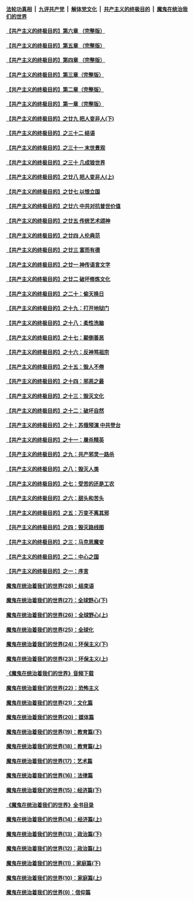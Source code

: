 

####  [法轮功真相](../../../../basic/blob/master/README.md?t=04170801) &nbsp;|&nbsp; [九评共产党](../../../../9ping.md/blob/master/README.md?t=04170801) &nbsp;|&nbsp; [解体党文化](../../../../jtdwh.md/blob/master/README.md?t=04170801)  &nbsp;|&nbsp; [共产主义的终极目的](../../../../gczydzjmd.md/blob/master/README.md?t=04170801) &nbsp;|&nbsp; [魔鬼在统治我们的世界](../../../../mgztzwmdsj.md/blob/master/README.md?t=04170801) 

#### [【共产主义的终极目的】第六章 （完整版）](../pages/nsc422/n11428913.md?t=04170801) 

#### [【共产主义的终极目的】第五章 （完整版）](../pages/nsc422/n11428912.md?t=04170801) 

#### [【共产主义的终极目的】第四章 （完整版）](../pages/nsc422/n11428907.md?t=04170801) 

#### [【共产主义的终极目的】第三章（完整版）](../pages/nsc422/n11428848.md?t=04170801) 

#### [【共产主义的终极目的】第二章（完整版）](../pages/nsc422/n11428831.md?t=04170801) 

#### [【共产主义的终极目的】第一章（完整版）](../pages/nsc422/n11417651.md?t=04170801) 

#### [【共产主义的终极目的】之廿九 把人变非人(下)](../pages/nsc422/n11344140.md?t=04170801) 

#### [【共产主义的终极目的】之三十二 结语](../pages/nsc422/n11360535.md?t=04170801) 

#### [【共产主义的终极目的】之三十一 末世景观](../pages/nsc422/n11351129.md?t=04170801) 

#### [【共产主义的终极目的】之三十 几成狼世界](../pages/nsc422/n11348280.md?t=04170801) 

#### [【共产主义的终极目的】之廿八 把人变非人(上)](../pages/nsc422/n11340492.md?t=04170801) 

#### [【共产主义的终极目的】之廿七 以恨立国](../pages/nsc422/n11336944.md?t=04170801) 

#### [【共产主义的终极目的】之廿六 中共对抗普世价值](../pages/nsc422/n11324785.md?t=04170801) 

#### [【共产主义的终极目的】之廿五 传统艺术颂神](../pages/nsc422/n11296396.md?t=04170801) 

#### [【共产主义的终极目的】之廿四 人伦典范](../pages/nsc422/n11296397.md?t=04170801) 

#### [【共产主义的终极目的】之廿三 富而有德](../pages/nsc422/n11283598.md?t=04170801) 

#### [【共产主义的终极目的】之廿一 神传语言文字](../pages/nsc422/n11263265.md?t=04170801) 

#### [【共产主义的终极目的】之廿二 破坏修炼文化](../pages/nsc422/n11245728.md?t=04170801) 

#### [【共产主义的终极目的】之二十：偷天换日](../pages/nsc422/n11238846.md?t=04170801) 

#### [【共产主义的终极目的】之十九：打开地狱门](../pages/nsc422/n11206376.md?t=04170801) 

#### [【共产主义的终极目的】之十八：柔性洗脑](../pages/nsc422/n11199994.md?t=04170801) 

#### [【共产主义的终极目的】之十七：颠倒善恶](../pages/nsc422/n11179782.md?t=04170801) 

#### [【共产主义的终极目的】之十六：反神骂祖宗](../pages/nsc422/n11166798.md?t=04170801) 

#### [【共产主义的终极目的】之十五：毁人不倦](../pages/nsc422/n11166792.md?t=04170801) 

#### [【共产主义的终极目的】之十四：邪恶之最](../pages/nsc422/n11150249.md?t=04170801) 

#### [【共产主义的终极目的】之十三：毁灭文化](../pages/nsc422/n11135227.md?t=04170801) 

#### [【共产主义的终极目的】之十二：破坏自然](../pages/nsc422/n11135214.md?t=04170801) 

#### [【共产主义的终极目的】之十：苏俄预演 中共登台](../pages/nsc422/n11118424.md?t=04170801) 

#### [【共产主义的终极目的】之十一：屠杀精英](../pages/nsc422/n11118442.md?t=04170801) 

#### [【共产主义的终极目的】之九：共产邪灵一路杀](../pages/nsc422/n11114139.md?t=04170801) 

#### [【共产主义的终极目的】之八：毁灭人类](../pages/nsc422/n11108503.md?t=04170801) 

#### [【共产主义的终极目的】之七：受苦的还是工农](../pages/nsc422/n11101809.md?t=04170801) 

#### [【共产主义的终极目的】之六：甜头和苦头](../pages/nsc422/n11096971.md?t=04170801) 

#### [【共产主义的终极目的】之五：万变不离其邪](../pages/nsc422/n11091285.md?t=04170801) 

#### [【共产主义的终极目的】之四：毁灭路线图](../pages/nsc422/n11086284.md?t=04170801) 

#### [【共产主义的终极目的】之三：马克思魔变](../pages/nsc422/n11061941.md?t=04170801) 

#### [【共产主义的终极目的】之二：中心之国](../pages/nsc422/n11047728.md?t=04170801) 

#### [【共产主义的终极目的】之一：序言](../pages/nsc422/n11086077.md?t=04170801) 

#### [魔鬼在统治着我们的世界(28)：结束语](../pages/nsc422/n10936246.md?t=04170801) 

#### [魔鬼在统治着我们的世界(27)：全球野心(下)](../pages/nsc422/n10928319.md?t=04170801) 

#### [魔鬼在统治着我们的世界(26)：全球野心(上)](../pages/nsc422/n10900318.md?t=04170801) 

#### [魔鬼在统治着我们的世界(25)：全球化](../pages/nsc422/n10788205.md?t=04170801) 

#### [魔鬼在统治着我们的世界(24)：环保主义(下)](../pages/nsc422/n10695307.md?t=04170801) 

#### [魔鬼在统治着我们的世界(23)：环保主义(上)](../pages/nsc422/n10688613.md?t=04170801) 

#### [《魔鬼在统治着我们的世界》音频下载](../pages/nsc422/n10635553.md?t=04170801) 

#### [魔鬼在统治着我们的世界(22)：恐怖主义](../pages/nsc422/n10614727.md?t=04170801) 

#### [魔鬼在统治着我们的世界(21)：文化篇](../pages/nsc422/n10597706.md?t=04170801) 

#### [魔鬼在统治着我们的世界(20)：媒体篇](../pages/nsc422/n10586579.md?t=04170801) 

#### [魔鬼在统治着我们的世界(19)：教育篇(下)](../pages/nsc422/n10564808.md?t=04170801) 

#### [魔鬼在统治着我们的世界(18)：教育篇(上)](../pages/nsc422/n10526970.md?t=04170801) 

#### [魔鬼在统治着我们的世界(17)：艺术篇](../pages/nsc422/n10499093.md?t=04170801) 

#### [魔鬼在统治着我们的世界(16)：法律篇](../pages/nsc422/n10485969.md?t=04170801) 

#### [魔鬼在统治着我们的世界(15)：经济篇(下)](../pages/nsc422/n10469975.md?t=04170801) 

#### [《魔鬼在统治着我们的世界》全书目录](../pages/nsc422/n10464261.md?t=04170801) 

#### [魔鬼在统治着我们的世界(14)：经济篇(上)](../pages/nsc422/n10457370.md?t=04170801) 

#### [魔鬼在统治着我们的世界(13)：政治篇(下)](../pages/nsc422/n10448270.md?t=04170801) 

#### [魔鬼在统治着我们的世界(12)：政治篇(上)](../pages/nsc422/n10444576.md?t=04170801) 

#### [魔鬼在统治着我们的世界(11)：家庭篇(下)](../pages/nsc422/n10440961.md?t=04170801) 

#### [魔鬼在统治着我们的世界(10)：家庭篇(上)](../pages/nsc422/n10435448.md?t=04170801) 

#### [魔鬼在统治着我们的世界(9)：信仰篇](../pages/nsc422/n10432159.md?t=04170801) 


